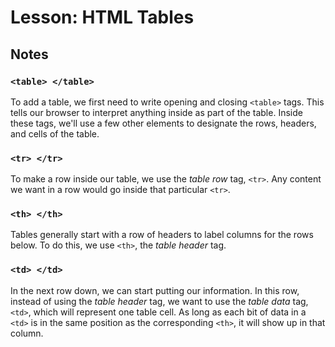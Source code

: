 # Lesson: HTML Tables

## Notes

### `<table> </table>`

To add a table, we first need to write opening and closing `<table>` tags. This tells our browser to interpret anything inside as part of the table. Inside these tags, we'll use a few other elements to designate the rows, headers, and cells of the table.

### `<tr> </tr>`

To make a row inside our table, we use the _table row_ tag, `<tr>`. Any content we want in a row would go inside that particular `<tr>`.

### `<th> </th>`

Tables generally start with a row of headers to label columns for the rows below. To do this, we use `<th>`, the _table header_ tag.

### `<td> </td>`

In the next row down, we can start putting our information. In this row, instead of using the _table header_ tag, we want to use the _table data_ tag, `<td>`, which will represent one table cell. As long as each bit of data in a `<td>` is in the same position as the corresponding `<th>`, it will show up in that column.